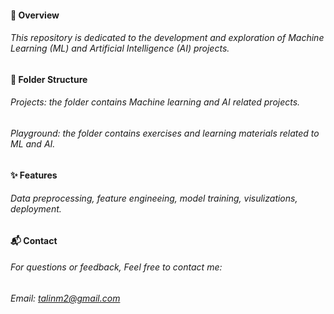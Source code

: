 #### 🚀 Overview 
###### This repository is dedicated to the development and exploration of Machine Learning (ML) and Artificial Intelligence (AI) projects. 


#### 📂 Folder Structure
###### Projects: the folder contains Machine learning and AI related projects.
###### Playground: the folder contains exercises and learning materials related to ML and AI.

#### ✨ Features
###### Data preprocessing, feature engineeing, model training, visulizations, deployment.


#### 📬 Contact
###### For questions or feedback, Feel free to contact me:
###### Email: talinm2@gmail.com


